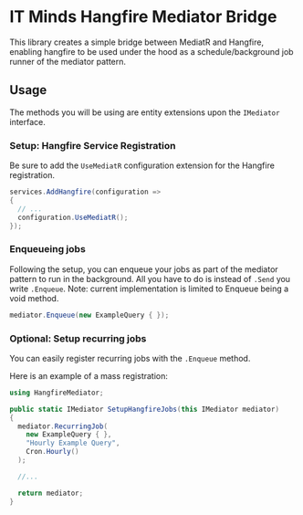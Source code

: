 # IT Minds Hangfire Mediator Bridge

This library creates a simple bridge between MediatR and Hangfire, enabling hangfire to be used under the hood as a schedule/background job runner of the mediator pattern.

## Usage

The methods you will be using are entity extensions upon the `IMediator` interface.

### Setup: Hangfire Service Registration

Be sure to add the `UseMediatR` configuration extension for the Hangfire registration.

```csharp
services.AddHangfire(configuration =>
{
  // ...
  configuration.UseMediatR();
});
```

### Enqueueing jobs

Following the setup, you can enqueue your jobs as part of the mediator pattern to run in the background. All you have to do is instead of `.Send` you write `.Enqueue`. Note: current implementation is limited to Enqueue being a void method.

```csharp
mediator.Enqueue(new ExampleQuery { });
```

### Optional: Setup recurring jobs

You can easily register recurring jobs with the `.Enqueue` method.

Here is an example of a mass registration:

```csharp
using HangfireMediator;

public static IMediator SetupHangfireJobs(this IMediator mediator)
{
  mediator.RecurringJob(
    new ExampleQuery { },
    "Hourly Example Query",
    Cron.Hourly()
  );

  //...

  return mediator;
}
```
